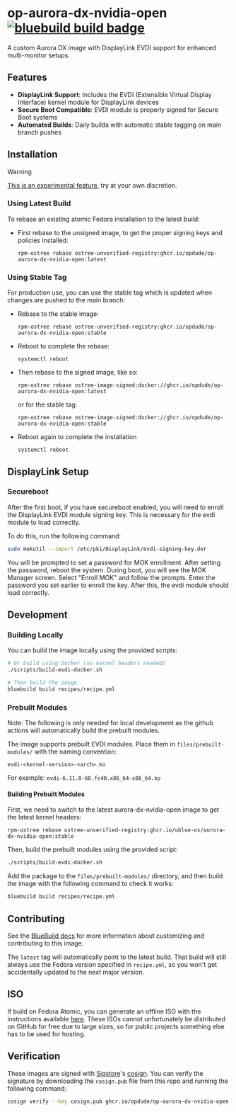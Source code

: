 # op-aurora-dx-nvidia-open &nbsp; [![bluebuild build badge](https://github.com/opdude/op-aurora-dx-nvidia-open/actions/workflows/build.yml/badge.svg)](https://github.com/opdude/op-aurora-dx-nvidia-open/actions/workflows/build.yml)

A custom Aurora DX image with DisplayLink EVDI support for enhanced multi-monitor setups.

## Features

- **DisplayLink Support**: Includes the EVDI (Extensible Virtual Display Interface) kernel module for DisplayLink devices
- **Secure Boot Compatible**: EVDI module is properly signed for Secure Boot systems
- **Automated Builds**: Daily builds with automatic stable tagging on main branch pushes

## Installation

> [!WARNING]  
> [This is an experimental feature](https://www.fedoraproject.org/wiki/Changes/OstreeNativeContainerStable), try at your own discretion.

### Using Latest Build
To rebase an existing atomic Fedora installation to the latest build:

- First rebase to the unsigned image, to get the proper signing keys and policies installed:
  ```
  rpm-ostree rebase ostree-unverified-registry:ghcr.io/opdude/op-aurora-dx-nvidia-open:latest
  ```

### Using Stable Tag
For production use, you can use the stable tag which is updated when changes are pushed to the main branch:

- Rebase to the stable image:
  ```
  rpm-ostree rebase ostree-unverified-registry:ghcr.io/opdude/op-aurora-dx-nvidia-open:stable
  ```

- Reboot to complete the rebase:
  ```
  systemctl reboot
  ```
- Then rebase to the signed image, like so:
  ```
  rpm-ostree rebase ostree-image-signed:docker://ghcr.io/opdude/op-aurora-dx-nvidia-open:latest
  ```
  or for the stable tag:
  ```
  rpm-ostree rebase ostree-image-signed:docker://ghcr.io/opdude/op-aurora-dx-nvidia-open:stable
  ```
- Reboot again to complete the installation
  ```
  systemctl reboot
  ```

## DisplayLink Setup

### Secureboot

After the first boot, if you have secureboot enabled, you will need to enroll the DisplayLink EVDI module signing key. This is necessary for the evdi module to load correctly.

To do this, run the following command:

```bash
sudo mokutil --import /etc/pki/DisplayLink/evdi-signing-key.der
```

You will be prompted to set a password for MOK enrollment. After setting the password, reboot the system. During boot, you will see the MOK Manager screen. Select "Enroll MOK" and follow the prompts. Enter the password you set earlier to enroll the key. After this, the evdi module should load correctly.

## Development

### Building Locally

You can build the image locally using the provided scripts:

```bash
# Or build using Docker (no kernel headers needed)
./scripts/build-evdi-docker.sh

# Then build the image
bluebuild build recipes/recipe.yml
```

### Prebuilt Modules

Note: The following is only needed for local development as the github actions will automatically build the prebuilt modules.

The image supports prebuilt EVDI modules. Place them in `files/prebuilt-modules/` with the naming convention:
```
evdi-<kernel-version>-<arch>.ko
```

For example: `evdi-6.11.0-68.fc40.x86_64-x86_64.ko`

#### Building Prebuilt Modules

First, we need to switch to the latest aurora-dx-nvidia-open image to get the latest kernel headers:

```
rpm-ostree rebase ostree-unverified-registry:ghcr.io/ublue-os/aurora-dx-nvidia-open:stable
```

Then, build the prebuilt modules using the provided script:

```bash
./scripts/build-evdi-docker.sh
```

Add the package to the `files/prebuilt-modules/` directory, and then build the image with the following command to check it works:

```bash
bluebuild build recipes/recipe.yml
```

## Contributing

See the [BlueBuild docs](https://blue-build.org/how-to/setup/) for more information about customizing and contributing to this image.


The `latest` tag will automatically point to the latest build. That build will still always use the Fedora version specified in `recipe.yml`, so you won't get accidentally updated to the next major version.

## ISO

If build on Fedora Atomic, you can generate an offline ISO with the instructions available [here](https://blue-build.org/learn/universal-blue/#fresh-install-from-an-iso). These ISOs cannot unfortunately be distributed on GitHub for free due to large sizes, so for public projects something else has to be used for hosting.

## Verification

These images are signed with [Sigstore](https://www.sigstore.dev/)'s [cosign](https://github.com/sigstore/cosign). You can verify the signature by downloading the `cosign.pub` file from this repo and running the following command:

```bash
cosign verify --key cosign.pub ghcr.io/opdude/op-aurora-dx-nvidia-open
```
